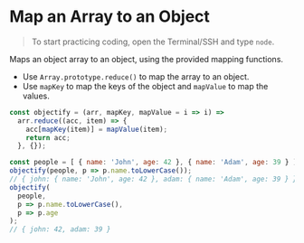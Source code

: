 # Map an Array to an Object

> To start practicing coding, open the Terminal/SSH and type `node`.

Maps an object array to an object, using the provided mapping functions.

- Use `Array.prototype.reduce()` to map the array to an object.
- Use `mapKey` to map the keys of the object and `mapValue` to map the values.

```js
const objectify = (arr, mapKey, mapValue = i => i) =>
  arr.reduce((acc, item) => {
    acc[mapKey(item)] = mapValue(item);
    return acc;
  }, {});
```

```js
const people = [ { name: 'John', age: 42 }, { name: 'Adam', age: 39 } ];
objectify(people, p => p.name.toLowerCase());
// { john: { name: 'John', age: 42 }, adam: { name: 'Adam', age: 39 } }
objectify(
  people,
  p => p.name.toLowerCase(),
  p => p.age
);
// { john: 42, adam: 39 }
```
